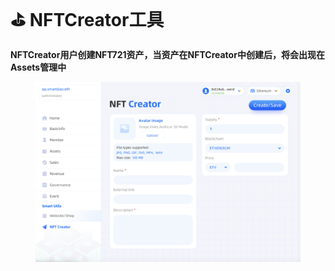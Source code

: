 # ⛳ NFTCreator工具

**NFTCreator用户创建NFT721资产，当资产在NFTCreator中创建后，将会出现在Assets管理中**&#x20;

<figure><img src="../.gitbook/assets/image (3) (2) (1).png" alt=""><figcaption></figcaption></figure>

